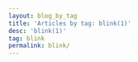 ```yaml
---
layout: blog_by_tag
title: 'Articles by tag: blink(1)'
desc: 'blink(1)'
tag: blink
permalink: blink/
---
```

